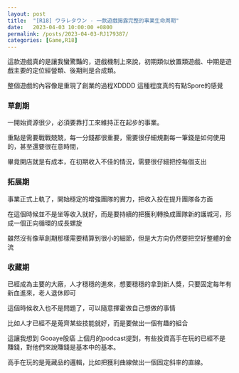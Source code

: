```yaml
---
layout: post
title:  "[R18] ウラレタウン - 一款遊戲揭露完整的事業生命周期"
date:   2023-04-03 10:00:00 +0800
permalink: /posts/2023-04-03-RJ179387/
categories: [Game,R18]
---
```


這款遊戲真的是讓我蠻驚豔的，遊戲機制上來說，初期類似放置類遊戲、中期是遊戲主要的定位經營類、後期則是合成類。

整個遊戲的內容像是重現了創業的過程XDDDD  這種程度真的有點Spore的感覺

### 草創期
一開始資源很少，必須要靠打工來維持正在起步的事業。

重點是需要戰戰兢兢，每一分錢都很重要，需要很仔細規劃每一筆錢是如何使用的，甚至還要很在意時間，

畢竟開店就是有成本，在初期收入不佳的情況，需要很仔細把控每個支出


### 拓展期
事業正式上軌了，開始穩定的增強團隊的實力，把收入投在提升團隊各方面

在這個時候並不是坐等收入就好，而是要持續的把獲利轉換成團隊新的護城河，形成一個正向循環的成長螺旋

雖然沒有像草創期那樣需要精算到很小的細節，但是大方向仍然要把空好整體的金流


### 收藏期
已經成為主要的大廠，人才穩穩的進來，想要穩穩的拿到新人獎，只要固定每年有新血進來，老人退休即可

這個時候收入也不是問題了，可以隨意揮霍做自己想做的事情

比如人才已經不是蒐齊某些技能就好，而是要做出一個有趣的組合

這讓我想到 Gooaye股癌 上個月的podcast提到，有些投資高手在玩的已經不是賺錢，對他們來說賺錢是基本中的基本。

高手在玩的是蒐藏品的邏輯，比如把獲利曲線做出一個固定斜率的直線。
